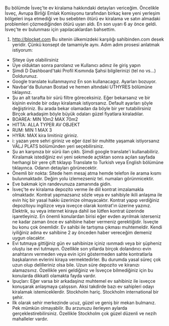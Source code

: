 Bu bölümde İsveç'te ev kiralama hakkındaki detayları vericeğim. Öncelikle İsveç, Avrupa Birliği Emlak Komisyonu tarafından birkaç kere yeni yerleşim bölgeleri inşa etmediği ve bu sebebten ötürü ev kiralama ve satın almadaki problemleri çözmediğinden ötürü uyarı aldı. En son uyarı 6 ay önce geldi.  İsveç'te ev bulunması için yapılacaklardan bahsettim.

1. http://blocket.com 
Bu sitenin ülkemizdeki karşılığı sahibinden.com desek yeridir. Çünkü konsept de tamamiyle aynı. Adım adım prosesi anlatmak istiyorum:
- Siteye üye olabilirsiniz
- Üye olduktan sonra parolanız ve Kullanıcı adınız ile giriş yapın
- Şimdi D Dashboard'taki Profil Kısmında Şahsi bilgilerinizi (tel no vs...) Doldurunuz.
- Google translate kullanmayınız En son kullanacagız. Ayarları bozuyor. 
- Navbar'da Bulunan Bostad ve hemen altındaki UTHYRES bölümüne tıklayınız.
- Şu an alt tarafta bir sürü filtre göreceksiniz. Eğer bekarsanız ve bir kişinin evinde bir odayı kiralamak istiyorsanız. Default ayarları şöyle değiştiriniz. Bu arada bekar olamadan da böyle bir yer tutabilirsiniz Birçok arkadaşim böyle büyük odaları güzel fiyatlara kiraladılar.
- BOAREA: MIN 10m2 MAX 70m2 
- HITTA: ALLA TYPER AV OBJEKT
- RUM: MIN 1 MAX 3
- HYRA: MAX kira limitiniz giriniz.
- i: yazan yere sehri giriniz ve eğer özel bir muhitte yaşamak istiyorsanız VÄLJ PLATS bölümünden yeri seçebilirsiniz. 
- Şu an karşınıza bir sürü ilan çıktı. Şimdi google translate'i kullanabiliriz. Kiralamak istediğiniz evi yeni sekmede açtıktan sonra açılan sayfada herhangi bir yere çift tıklayıp Translate to Turkish veya English bölümüne tıklayınca. Odanın detayları görünecektir.
- Önemli bir nokta: Sitede hem mesaj atma hemde telefon ile arama kısmı bulunmaktadır. Değim yolu izlemezseniz tel. numaları görünmicektir. 
- Eve bakmak için randevunuza zamanında gidin. 
- İsveç'te ev kiralama depozito verme ile diil kontrat imzalamakla olmaktadır. Kontrat yapmazsanız sözle veya ev sahibiyle ikili anlaşma ile evin hiç bir yasal hakkı üzerinize olmayacaktır. Kontrat yapıp verdiğiniz depozitoyu ingilizce veya isveçce olarak kontrat'ın üzerine yazınız. Elektrik, su veya internet kiraya dahil ise lütfen kontrat üzerinde işaretleyiniz. En önemli konulardan birisi eğer evden ayrılmak isterseniz ne kadar zaman önce ev sahibine haber vermeniz gerektiğidir. İsveçte bu konu çok önemlidir. Ev sahibi ile tartışma çıkması muhtemeldir. Kendi iyiliğiniz adına ev sahibine 2 ay önceden haber vereceğim demeniz uygun olacaktır. 
- Evi tutmaya gittiğiniz gün ev sahibinize içiniz ısınmadı veya bir şüpheniz oluştu ise evi tutmayın. Özellikle son yıllarda birçok dolandırıcı evin anahtarını vermeden veya evin içini göstermeden sahte kontratlarla başkalarının evlerini kiraya vermektedirler. Bu durumda yasal süreç çok uzun olup delilleriniz olsa bile. Uzun süre depozito ve kiranızı alamazsınız. Özellikle yeni geldiğiniz ve İsveçce bilmediğiniz için bu konularda dikkatli olamakta fayda vardır. 
- Ipuçları: Eğer varsa bir arkadaşinız muhtemel ev sahibiniz ile isveçce konuşarak anlaşmaya çalışssın. Aksi takdirde bazı ev sahipleri odayı kiralamak istemiceklerdir. Stockholm hariç. Stockholm international bir şehir.
- Ilk olarak sehir merkezinde ucuz, güzel ve geniş bir mekan bulmanız. Pek mümkün olmayabilir. Bu arzunuzu ilerleyen aylarda gerçeklestirebilirsiniz. Özellikle Stockholm çok güzel düzenli ve nezih mahalleler vardır.
